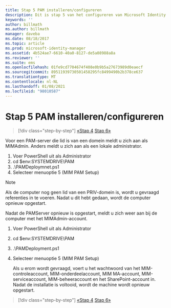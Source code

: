 ```yaml
---
title: Stap 5 PAM installeren/configureren
description: Dit is stap 5 van het configureren van Microsoft Identity Manager met behulp van scripts en de implementaties tappen op de PAM-server worden beschreven.
keywords: ''
author: billmath
ms.author: billmath
manager: daveba
ms.date: 08/18/2017
ms.topic: article
ms.prod: microsoft-identity-manager
ms.assetid: 4b524ae7-6610-40a0-8127-de5a08988a8a
ms.reviewer: ''
ms.suite: ems
ms.openlocfilehash: 01fe9cd7704674f408e0b9b5a27673989d0eaecf
ms.sourcegitcommit: 89511939730501458295fc8499490b2b378ce637
ms.translationtype: MT
ms.contentlocale: nl-NL
ms.lasthandoff: 01/08/2021
ms.locfileid: "98010587"
---
```

# <a name="step-5-installingconfiguring-pam"></a>Stap 5 PAM installeren/configureren

> [!div class="step-by-step"]
> [«Stap 4](sp1-step4-configuring-sharepoint.md) 
>  [Stap 6»](sp1-step6-setup-pam-trust.md)

Voor een PAM-server die lid is van een domein meldt u zich aan als MIMAdmin. Anders meldt u zich aan als een lokale administrator.
1. Voer PowerShell uit als Administrator
2. cd $env:SYSTEMDRIVE\PAM
3. .\PAMDeploymnet.ps1
4. Selecteer menuoptie 5 (MIM PAM Setup)

>[!NOTE]
>Als de computer nog geen lid van een PRIV-domein is, wordt u gevraagd referenties in te voeren. Nadat u dit hebt gedaan, wordt de computer opnieuw opgestart.

Nadat de PAMServer opnieuw is opgestart, meldt u zich weer aan bij de computer met het MIMAdmin-account.

1. Voer PowerShell uit als Administrator
2. cd $env:SYSTEMDRIVE\PAM
3. .\PAMDeployment.ps1
4. Selecteer menuoptie 5 (MIM PAM Setup)

   Als u erom wordt gevraagd, voert u het wachtwoord van het MIM-controleaccount, MIM-onderdeelaccount, MIM MA-account, MIM-serviceaccount, MIM-beheeraccount en het SharePoint-account in.
   Nadat de installatie is voltooid, wordt de machine wordt opnieuw opgestart.

> [!div class="step-by-step"]
> [«Stap 4](sp1-step4-configuring-sharepoint.md) 
>  [Stap 6»](sp1-step6-setup-pam-trust.md)
